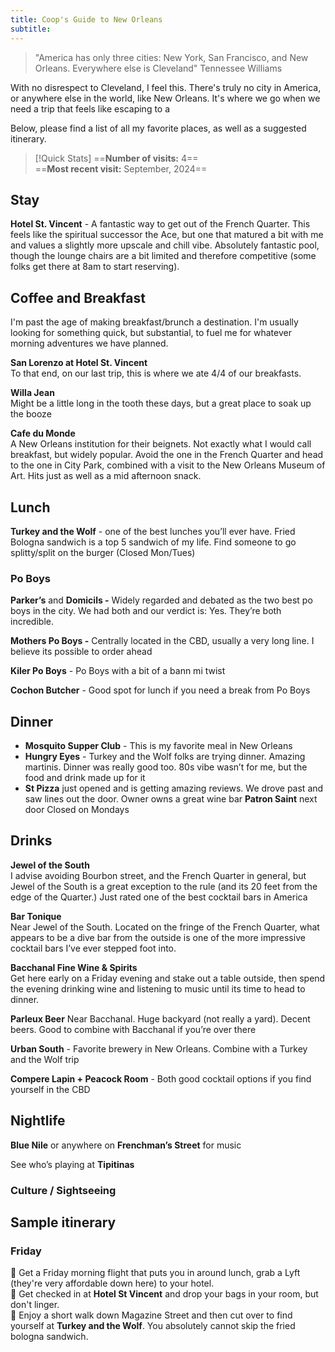 ```yaml
---
title: Coop's Guide to New Orleans
subtitle:
---
```


> "America has only three cities: New York, San Francisco, and New Orleans. Everywhere else is Cleveland"
Tennessee Williams

With no disrespect to Cleveland, I feel this. There's truly no city in America, or anywhere else in the world, like New Orleans. It's where we go when we need a trip that feels like escaping to a 

Below, please find a list of all my favorite places, as well as a suggested itinerary. 

> [!Quick Stats]
> ==**Number of visits:** 4==  
> ==**Most recent visit:** September, 2024==

## Stay

**Hotel St. Vincent**  - A fantastic way to get out of the French Quarter. This feels like the spiritual successor the Ace, but one that matured a bit with me and values a slightly more upscale and chill vibe. Absolutely fantastic pool, though the lounge chairs are a bit limited and therefore competitive (some folks get there at 8am to start reserving). 

## Coffee and Breakfast

I'm past the age of making breakfast/brunch a destination. I'm usually looking for something quick, but substantial, to fuel me for whatever morning adventures we have planned.

**San Lorenzo at Hotel St. Vincent**  
To that end, on our last trip, this is where we ate 4/4 of our breakfasts. 

**Willa Jean**  
Might be a little long in the tooth these days, but a great place to soak up the booze 

**Cafe du Monde**  
A New Orleans institution for their beignets. Not exactly what I would call breakfast, but widely popular. Avoid the one in the French Quarter and head to the one in City Park, combined with a visit to the New Orleans Museum of Art. Hits just as well as a mid afternoon snack.

## Lunch

**Turkey and the Wolf** - one of the best lunches you’ll ever have. Fried Bologna sandwich is a top 5 sandwich of my life. Find someone to go splitty/split on the burger (Closed Mon/Tues)

### Po Boys 

**Parker’s** and **Domicils -** Widely regarded and debated as the two best po boys in the city. We had both and our verdict is: Yes. They’re both incredible. 

**Mothers Po Boys -** Centrally located in the CBD, usually a very long line. I believe its possible to order ahead

**Kiler Po Boys** - Po Boys with a bit of a bann mi twist

**Cochon Butcher** - Good spot for lunch if you need a break from Po Boys 

  

  

## Dinner

- **Mosquito Supper Club** - This is my favorite meal in New Orleans
- **Hungry Eyes** - Turkey and the Wolf folks are trying dinner. Amazing martinis. Dinner was really good too. 80s vibe wasn’t for me, but the food and drink made up for it
- **St Pizza** just opened and is getting amazing reviews. We drove past and saw lines out the door. Owner owns a great wine bar **Patron Saint** next door Closed on Mondays

  

  

## Drinks

**Jewel of the South**  
I advise avoiding Bourbon street, and the French Quarter in general, but Jewel of the South is a great exception to the rule (and its 20 feet from the edge of the Quarter.) Just rated one of the best cocktail bars in America

**Bar Tonique**   
Near Jewel of the South. Located on the fringe of the French Quarter, what appears to be a dive bar from the outside is one of the more impressive cocktail bars I’ve ever stepped foot into.

**Bacchanal Fine Wine & Spirits**  
Get here early on a Friday evening and stake out a table outside, then spend the evening drinking wine and listening to music until its time to head to dinner.

**Parleux Beer** 
Near Bacchanal. Huge backyard (not really a yard). Decent beers. Good to combine with Bacchanal if you’re over there

**Urban South** - Favorite brewery in New Orleans. Combine with a Turkey and the Wolf trip

**Compere Lapin + Peacock Room** - Both good cocktail options if you find yourself in the CBD
  

## Nightlife

**Blue Nile** or anywhere on **Frenchman’s Street** for music

See who’s playing at **Tipitinas**


### Culture / Sightseeing


## Sample itinerary

### Friday 
🛬 Get a Friday morning flight that puts you in around lunch, grab a Lyft (they're very affordable down here) to your hotel.  
🏨 Get checked in at **Hotel St Vincent** and drop your bags in your room, but don't linger.  
🥪 Enjoy a short walk down Magazine Street and then cut over to find yourself at **Turkey and the Wolf**. You absolutely cannot skip the fried bologna sandwich. 


